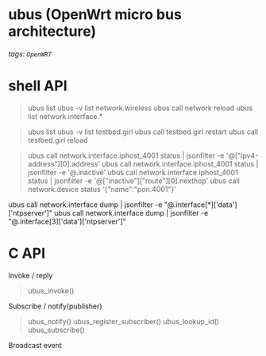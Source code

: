 # ubus (OpenWrt micro bus architecture)
###### tags: `OpenWRT`

# shell API
> ubus list
ubus -v list network.wireless
ubus call network reload
ubus list network.interface.*

> ubus list
ubus -v list testbed.girl
ubus call testbed.girl restart
ubus call testbed.girl reload

> ubus call network.interface.iphost_4001 status | jsonfilter -e '@["ipv4-address"][0].address'
ubus call network.interface.iphost_4001 status | jsonfilter -e '@.inactive'
ubus call network.interface.iphost_4001 status | jsonfilter -e '@["inactive"]["route"][0].nexthop'
ubus call network.device status  '{"name":"pon.4001"}'

ubus call network.interface dump | jsonfilter -e "@.interface[*]['data']['ntpserver']"
ubus call network.interface dump | jsonfilter -e "@.interface[3]['data']['ntpserver']"

# C API

Invoke / reply
>ubus_invoke()

Subscribe / notify(publisher)
>ubus_notify()
ubus_register_subscriber()
ubus_lookup_id()
ubus_subscribe()


Broadcast event

